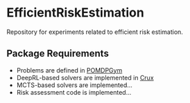 # EfficientRiskEstimation
Repository for experiments related to efficient risk estimation.

## Package Requirements
* Problems are defined in <a href="https://github.com/ancorso/POMDPGym">POMDPGym</a>
* DeepRL-based solvers are implemented in <a href="https://github.com/ancorso/Crux">Crux</a>
* MCTS-based solvers are implemented...
* Risk assessment code is implemented...
